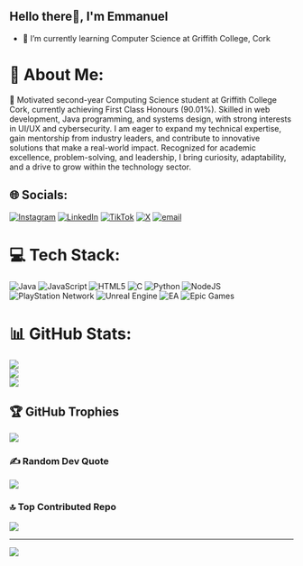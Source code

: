 ## Hello there👋, I'm Emmanuel 

- 🌱 I’m currently learning Computer Science at Griffith College, Cork

# 💫 About Me:
🌱 Motivated second-year Computing Science student at Griffith College Cork, currently achieving First Class Honours (90.01%). Skilled in web development, Java programming, and systems design, with strong interests in UI/UX and cybersecurity. I am eager to expand my technical expertise, gain mentorship from industry leaders, and contribute to innovative solutions that make a real-world impact. Recognized for academic excellence, problem-solving, and leadership, I bring curiosity, adaptability, and a drive to grow within the technology sector.


## 🌐 Socials:
[![Instagram](https://img.shields.io/badge/Instagram-%23E4405F.svg?logo=Instagram&logoColor=white)](https://instagram.com/ay.jay_09) [![LinkedIn](https://img.shields.io/badge/LinkedIn-%230077B5.svg?logo=linkedin&logoColor=white)](https://linkedin.com/in/emmanuel-ayobanjo-5a1840232) [![TikTok](https://img.shields.io/badge/TikTok-%23000000.svg?logo=TikTok&logoColor=white)](https://tiktok.com/@_ay.jay.09) [![X](https://img.shields.io/badge/X-black.svg?logo=X&logoColor=white)](https://x.com/ay_jay_9) [![email](https://img.shields.io/badge/Email-D14836?logo=gmail&logoColor=white)](mailto:ayobanjoemmanuel1@gmail.com) 

# 💻 Tech Stack:
![Java](https://img.shields.io/badge/java-%23ED8B00.svg?style=for-the-badge&logo=openjdk&logoColor=white) ![JavaScript](https://img.shields.io/badge/javascript-%23323330.svg?style=for-the-badge&logo=javascript&logoColor=%23F7DF1E) ![HTML5](https://img.shields.io/badge/html5-%23E34F26.svg?style=for-the-badge&logo=html5&logoColor=white) ![C](https://img.shields.io/badge/c-%2300599C.svg?style=for-the-badge&logo=c&logoColor=white) ![Python](https://img.shields.io/badge/python-3670A0?style=for-the-badge&logo=python&logoColor=ffdd54) ![NodeJS](https://img.shields.io/badge/node.js-6DA55F?style=for-the-badge&logo=node.js&logoColor=white) ![PlayStation Network](https://img.shields.io/badge/PSN-%230070D1.svg?style=for-the-badge&logo=Playstation&logoColor=white) ![Unreal Engine](https://img.shields.io/badge/unrealengine-%23313131.svg?style=for-the-badge&logo=unrealengine&logoColor=white) ![EA](https://img.shields.io/badge/ea-%23000000.svg?style=for-the-badge&logo=ea&logoColor=white) ![Epic Games](https://img.shields.io/badge/epicgames-%23313131.svg?style=for-the-badge&logo=epicgames&logoColor=white)
# 📊 GitHub Stats:
![](https://github-readme-stats.vercel.app/api?username=ayjay-9&theme=aura&hide_border=false&include_all_commits=true&count_private=false)<br/>
![](https://nirzak-streak-stats.vercel.app/?user=ayjay-9&theme=aura&hide_border=false)<br/>
![](https://github-readme-stats.vercel.app/api/top-langs/?username=ayjay-9&theme=aura&hide_border=false&include_all_commits=true&count_private=false&layout=compact)

## 🏆 GitHub Trophies
![](https://github-profile-trophy.vercel.app/?username=ayjay-9&theme=radical&no-frame=false&no-bg=true&margin-w=4)

### ✍️ Random Dev Quote
![](https://quotes-github-readme.vercel.app/api?type=horizontal&theme=radical)

### 🔝 Top Contributed Repo
![](https://github-contributor-stats.vercel.app/api?username=ayjay-9&limit=5&theme=dark&combine_all_yearly_contributions=true)

---
[![](https://visitcount.itsvg.in/api?id=ayjay-9&icon=0&color=0)](https://visitcount.itsvg.in)

<!-- Proudly created with GPRM ( https://gprm.itsvg.in ) -->
